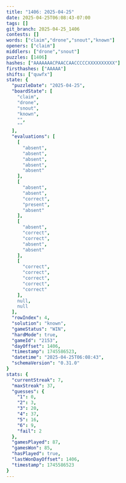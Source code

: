 ```yaml
---
title: "1406: 2025-04-25"
date: 2025-04-25T06:08:43-07:00
tags: []
git_branch: 2025-04-25_1406
contests: []
words: ["claim","drone","snout","known"]
openers: ["claim"]
middlers: ["drone","snout"]
puzzles: [1406]
hashes: ["AAAAAAACPAACCAACCCCCXXXXXXXXXX"]
firsthashes: ["AAAAA"]
shifts: ["quwfx"]
state: {
  "puzzleDate": "2025-04-25",
  "boardState": [
    "claim",
    "drone",
    "snout",
    "known",
    "",
    ""
  ],
  "evaluations": [
    [
      "absent",
      "absent",
      "absent",
      "absent",
      "absent"
    ],
    [
      "absent",
      "absent",
      "correct",
      "present",
      "absent"
    ],
    [
      "absent",
      "correct",
      "correct",
      "absent",
      "absent"
    ],
    [
      "correct",
      "correct",
      "correct",
      "correct",
      "correct"
    ],
    null,
    null
  ],
  "rowIndex": 4,
  "solution": "known",
  "gameStatus": "WIN",
  "hardMode": true,
  "gameId": "2153",
  "dayOffset": 1406,
  "timestamp": 1745586523,
  "datetime": "2025-04-25T06:08:43",
  "schemaVersion": "0.31.0"
}
stats: {
  "currentStreak": 7,
  "maxStreak": 37,
  "guesses": {
    "1": 0,
    "2": 3,
    "3": 20,
    "4": 37,
    "5": 16,
    "6": 9,
    "fail": 2
  },
  "gamesPlayed": 87,
  "gamesWon": 85,
  "hasPlayed": true,
  "lastWonDayOffset": 1406,
  "timestamp": 1745586523
}
---
```

<!-- more -->
